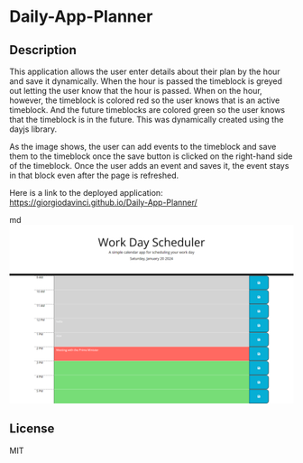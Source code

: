 # Daily-App-Planner

## Description
This application allows the user enter details about their plan by the hour and save it dynamically. When the hour is passed the timeblock is greyed out letting the user know that the hour is passed.
When on the hour, however, the timeblock is colored red so the user knows that is an active timeblock.
And the future timeblocks are colored green so the user knows that the timeblock is in the future.
This was dynamically created using the dayjs library.

As the image shows, the user can add events to the timeblock and save them to the timeblock once the save button is clicked on the right-hand side of the timeblock. Once the user adds an event and saves it, the event stays in that block even after the page is refreshed.

Here is a link to the deployed application: https://giorgiodavinci.github.io/Daily-App-Planner/

md
    ![alt text](/images/Daily-planner.png)
    

## License
MIT